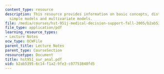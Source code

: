 ```yaml
---
content_type: resource
description: This resource provides information on basic concepts, distributions,
  simple models and multivariate models.
file: /media/courses/hst-951j-medical-decision-support-fall-2005/b2ab53956c14f1a29fe3c07753840fd5_hst951_sur_anal.pdf
file_type: application/pdf
learning_resource_types:
- Lecture Notes
ocw_type: OCWFile
parent_title: Lecture Notes
parent_type: CourseSection
resourcetype: Document
title: hst951_sur_anal.pdf
uid: b2ab5395-6c14-f1a2-9fe3-c07753840fd5
---
```

